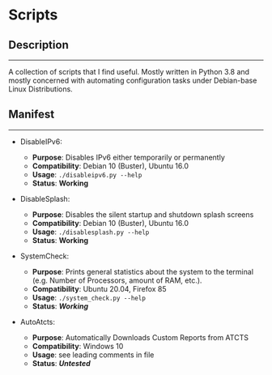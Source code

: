 # Scripts

## Description

---

A collection of scripts that I find useful.  Mostly written in Python 3.8 and mostly concerned with automating configuration tasks under Debian-base Linux Distributions.

## Manifest

---

* DisableIPv6:
  * **Purpose**: Disables IPv6 either temporarily or permanently
  * **Compatibility**: Debian 10 (Buster), Ubuntu 16.0
  * ****Usage****: ```./disableipv6.py --help```
  * **Status**: **Working**

* DisableSplash:
  * **Purpose**: Disables the silent startup and shutdown splash screens
  * **Compatibility**: Debian 10 (Buster), Ubuntu 16.0
  * ****Usage****: ```./disablesplash.py --help```
  * **Status**: **Working**

* SystemCheck:
  * **Purpose**: Prints general statistics about the system to the terminal (e.g. Number of Processors, amount of RAM, etc.).
  * **Compatibility**: Ubuntu 20.04, Firefox 85
  * **Usage**: `./system_check.py --help`
  * **Status**: ***Working***

* AutoAtcts:
  * **Purpose**: Automatically Downloads Custom Reports from ATCTS
  * **Compatibility**: Windows 10
  * **Usage**: see leading comments in file
  * **Status**: ***Untested***
